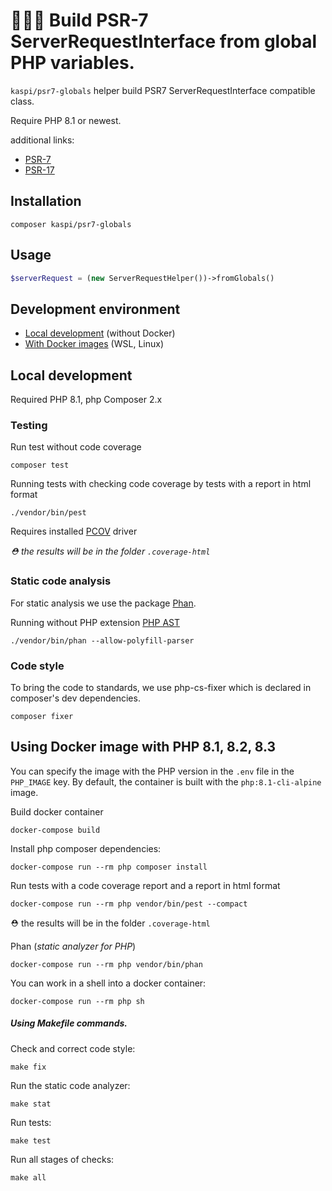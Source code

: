 # 🧙🏻‍♂️ Build PSR-7 ServerRequestInterface from global PHP variables.

`kaspi/psr7-globals` helper build PSR7 ServerRequestInterface compatible class.

Require PHP 8.1 or newest.

additional links:
- [PSR-7](https://www.php-fig.org/psr/psr-7)
- [PSR-17](https://www.php-fig.org/psr/psr-17) 

## Installation

```shell
composer kaspi/psr7-globals
```

## Usage

```php
$serverRequest = (new ServerRequestHelper())->fromGlobals()
```

## Development environment

- [Local development](#local-development) (without Docker)
- [With Docker images](#using-docker-image-with-php-81-82-83) (WSL, Linux)

## Local development

Required PHP 8.1, php Composer 2.x

### Testing
Run test without code coverage
```shell
composer test
```
Running tests with checking code coverage by tests with a report in html format
```shell
./vendor/bin/pest
```
Requires installed [PCOV](https://github.com/krakjoe/pcov) driver

_⛑ the results will be in the folder `.coverage-html`_

### Static code analysis

For static analysis we use the package [Phan](https://github.com/phan/phan).

Running without PHP extension [PHP AST](https://github.com/nikic/php-ast)

```shell
./vendor/bin/phan --allow-polyfill-parser
```

### Code style
To bring the code to standards, we use php-cs-fixer which is declared
in composer's dev dependencies.

```shell
composer fixer
```

## Using Docker image with PHP 8.1, 8.2, 8.3

You can specify the image with the PHP version in the `.env` file in the `PHP_IMAGE` key.
By default, the container is built with the `php:8.1-cli-alpine` image.

Build docker container
```shell
docker-compose build
```
Install php composer dependencies:
```shell
docker-compose run --rm php composer install
```
Run tests with a code coverage report and a report in html format
```shell
docker-compose run --rm php vendor/bin/pest --compact
```
⛑ the results will be in the folder `.coverage-html`

Phan (_static analyzer for PHP_)

```shell
docker-compose run --rm php vendor/bin/phan
```

You can work in a shell into a docker container:
```shell
docker-compose run --rm php sh
```
##### Using Makefile commands.
Check and correct code style:
```shell
make fix
```
Run the static code analyzer:
```shell
make stat
```
Run tests:
```shell
make test
```
Run all stages of checks:
```shell
make all
```
